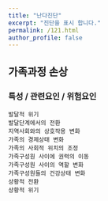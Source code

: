 ```yaml
---
title: "난다진단"
excerpt: "진단을 표시 합니다."
permalink: /121.html
author_profile: false
---
```

## 가족과정 손상



### 특성 / 관련요인 / 위험요인

>   

    발달적 위기
    발달단계에서의 전환
    지역사회와의 상호작용 변화
    가족의 경제상태 변화
    가족의 사회적 위치의 조정
    가족구성원 사이에 권력의 이동
    가족구성원 사이의 역할 변화
    가족구성원들의 건강상태 변화
    상황적 전환
    상황적 위기
